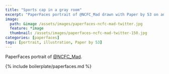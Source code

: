 ```yaml
---
title: "Sports cap in a gray room"
excerpt: "PaperFaces portrait of @NCFC_Mad drawn with Paper by 53 on an iPad."
image: 
  path: &image /assets/images/paperfaces-ncfc-mad-twitter.jpg 
  feature: *image
  thumbnail: /assets/images/paperfaces-ncfc-mad-twitter-150.jpg
categories: [paperfaces]
tags: [portrait, illustration, Paper by 53]
---
```


PaperFaces portrait of [@NCFC_Mad](https://twitter.com/NCFC_Mad).

{% include boilerplate/paperfaces.md %}
